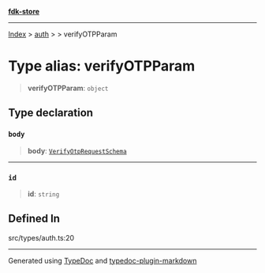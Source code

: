 [**fdk-store**](../../../README.md)
***

[Index](../../../API.md) > [auth](../../README.md) > [<internal>](../README.md) > verifyOTPParam

# Type alias: verifyOTPParam

> **verifyOTPParam**: `object`

## Type declaration

### `body`

> **body**: [`VerifyOtpRequestSchema`](type-alias.VerifyOtpRequestSchema.md)

***

### `id`

> **id**: `string`

## Defined In

src/types/auth.ts:20

***
Generated using [TypeDoc](https://typedoc.org/) and [typedoc-plugin-markdown](https://www.npmjs.com/package/typedoc-plugin-markdown)
